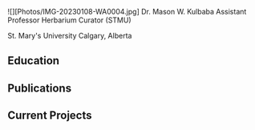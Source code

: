 ![][Photos/IMG-20230108-WA0004.jpg]
Dr. Mason W. Kulbaba
Assistant Professor
Herbarium Curator (STMU)

St. Mary's University 
Calgary, Alberta


## Education


## Publications

## Current Projects

